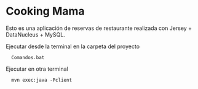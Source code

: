 Cooking Mama
============================

Esto es una aplicación de reservas de restaurante realizada con Jersey + DataNucleus + MySQL.

Ejecutar desde la terminal en la carpeta del proyecto

      Comandos.bat

Ejecutar en otra terminal 

      mvn exec:java -Pclient
